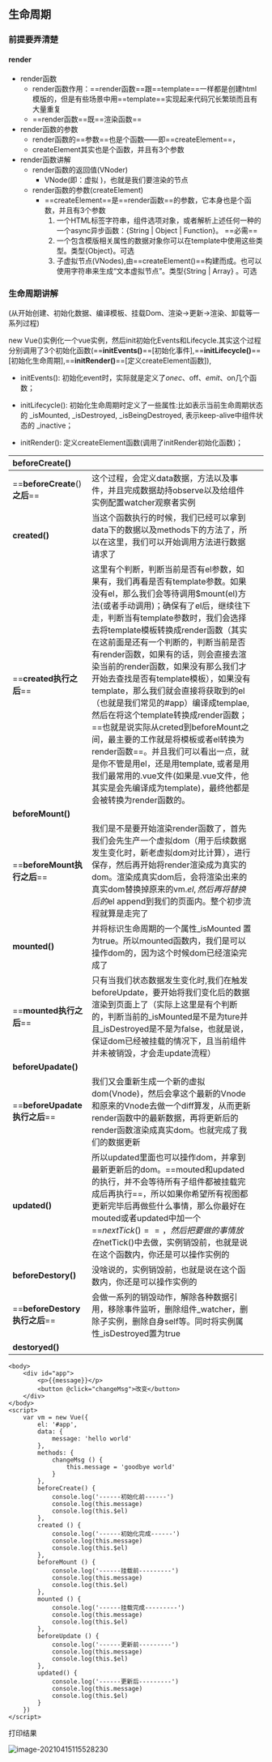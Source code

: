 ## 生命周期

### 前提要弄清楚

#### render

- render函数
  - render函数作用：==render函数==跟==template==一样都是创建html模版的，但是有些场景中用==template==实现起来代码冗长繁琐而且有大量重复
  - ==render函数==既==渲染函数==
- render函数的参数
  - render函数的==参数==也是个函数——即==createElement==，
  - createElement其实也是个函数，并且有3个参数
- render函数讲解
  - render函数的返回值(VNoder)
    - VNode(即：虚拟 )，也就是我们要渲染的节点
  - render函数的参数(createElement)
    - ==createElement==是==render函数==的参数，它本身也是个函数，并且有3个参数
      1. 一个HTML标签字符串，组件选项对象，或者解析上述任何一种的一个async异步函数：{String | Object | Function}。 ==必需==
      2. 一个包含模版相关属性的数据对象你可以在template中使用这些类型。类型{Object}。可选
      3. 子虚拟节点(VNodes),由==createElement()==构建而成。也可以使用字符串来生成“文本虚拟节点”。类型{String | Array} 。可选

### 生命周期讲解

(从开始创建、初始化数据、编译模板、挂载Dom、渲染→更新→渲染、卸载等一系列过程)

new Vue()实例化一个vue实例，然后init初始化Events和Lifecycle.其实这个过程分别调用了3个初始化函数(==**initEvents()**==[初始化事件],==**initLifecycle()**==[初始化生命周期],==**initRender()**==[定义createElement函数]),

- initEvents(): 初始化event时，实际就是定义了$onec、$off、$emit、$on几个函数；

- initLifecycle(): 初始化生命周期时定义了一些属性:比如表示当前生命周期状态的 _isMounted, _isDestroyed, _isBeingDestroyed, 表示keep-alive中组件状态的 _inactive；

- initRender(): 定义createElement函数(调用了initRender初始化函数)；

  

| beforeCreate()                 |                                                              |      |
| :----------------------------- | ------------------------------------------------------------ | ---- |
| ==**beforeCreate**()**之后**== | 这个过程，会定义data数据，方法以及事件，并且完成数据劫持observe以及给组件实例配置watcher观察者实例 |      |
| **created()**                  | 当这个函数执行的时候，我们已经可以拿到data下的数据以及methods下的方法了，所以在这里，我们可以开始调用方法进行数据请求了 |      |
| ==**created执行之后**==        | 这里有个判断，判断当前是否有el参数，如果有，我们再看是否有template参数。如果没有el，那么我们会等待调用$mount(el)方法(或者手动调用)；确保有了el后，继续往下走，判断当有template参数时，我们会选择去将template模板转换成render函数（其实在这前面是还有一个判断的，判断当前是否有render函数，如果有的话，则会直接去渲染当前的render函数，如果没有那么我们才开始去查找是否有template模板），如果没有template，那么我们就会直接将获取到的el（也就是我们常见的#app）编译成templae, 然后在将这个template转换成render函数；==也就是说实际从creted到beforeMount之间，最主要的工作就是将模板或者el转换为render函数==。并且我们可以看出一点，就是你不管是用el，还是用template, 或者是用我们最常用的.vue文件(如果是.vue文件，他其实是会先编译成为template)，最终他都是会被转换为render函数的。 |      |
| **beforeMount()**              |                                                              |      |
| ==**beforeMount执行之后**==    | 我们是不是要开始渲染render函数了，首先我们会先生产一个虚拟dom（用于后续数据发生变化时，新老虚拟dom对比计算），进行保存，然后再开始将render渲染成为真实的dom。渲染成真实dom后，会将渲染出来的真实dom替换掉原来的vm.$el,然后再将替换后的$el append到我们的页面内。整个初步流程就算是走完了 |      |
| **mounted()**                  | 并将标识生命周期的一个属性_isMounted 置为true。所以mounted函数内，我们是可以操作dom的，因为这个时候dom已经渲染完成了 |      |
| ==**mounted执行之后**==        | 只有当我们状态数据发生变化时,我们在触发beforeUpdate，要开始将我们变化后的数据渲染到页面上了（实际上这里是有个判断的，判断当前的_isMounted是不是为ture并且_isDestroyed是不是为false，也就是说，保证dom已经被挂载的情况下，且当前组件并未被销毁，才会走update流程） |      |
| **beforeUpadate()**            |                                                              |      |
| ==**beforeUpadate执行之后**==  | 我们又会重新生成一个新的虚拟dom(Vnode)，然后会拿这个最新的Vnode和原来的Vnode去做一个diff算发，从而更新render函数中的最新数据，再将更新后的render函数渲染成真实dom。也就完成了我们的数据更新 |      |
| **updated()**                  | 所以updated里面也可以操作dom，并拿到最新更新后的dom。==mouted和updated的执行，并不会等待所有子组件都被挂载完成后再执行==，所以如果你希望所有视图都更新完毕后再做些什么事情，那么你最好在mouted或者updated中加一个==$nextTick()==，然后把要做的事情放在$netTick()中去做，实例销毁前，也就是说在这个函数内，你还是可以操作实例的 |      |
| **beforeDestory()**            | 没啥说的，实例销毁前，也就是说在这个函数内，你还是可以操作实例的 |      |
| ==**beforeDestory执行之后**==  | 会做一系列的销毁动作，解除各种数据引用，移除事件监听，删除组件_watcher，删除子实例，删除自身self等。同时将实例属性_isDestroyed置为true |      |
| **destoryed()**                |                                                              |      |

```vue
<body>
    <div id="app">
        <p>{{message}}</p>
        <button @click="changeMsg">改变</button>
    </div>
</body>
<script>
    var vm = new Vue({
        el: '#app',
        data: {
            message: 'hello world'
        },
        methods: {
            changeMsg () {
                this.message = 'goodbye world'
            }
        },
        beforeCreate() {
            console.log('------初始化前------')
            console.log(this.message)
            console.log(this.$el)
        },
        created () {
            console.log('------初始化完成------')
            console.log(this.message)
            console.log(this.$el)
        },
        beforeMount () {
            console.log('------挂载前---------')
            console.log(this.message)
            console.log(this.$el)
        },
        mounted () {
            console.log('------挂载完成---------')
            console.log(this.message)
            console.log(this.$el)
        },
        beforeUpdate () {
            console.log('------更新前---------')
            console.log(this.message)
            console.log(this.$el)
        },
        updated() {
            console.log('------更新后---------')
            console.log(this.message)
            console.log(this.$el)
        }
    })
</script>
```

打印结果

![image-20210415115528230](C:\Users\Hg-huazai\AppData\Roaming\Typora\typora-user-images\image-20210415115528230.png)